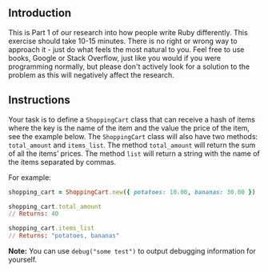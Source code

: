 ## Introduction

This is Part 1 of our research into how people write Ruby differently. This exercise should take 10-15 minutes. There is no right or wrong way to approach it - just do what feels the most natural to you. Feel free to use books, Google or Stack Overflow, just like you would if you were programming normally, but please don't actively look for a solution to the problem as this will negatively affect the research.

## Instructions

Your task is to define a `ShoppingCart` class that can receive a hash of items where the key is the name of the item and the value the price of the item, see the example below. The `ShoppingCart` class will also have two methods: `total_amount` and `items_list`. The method `total_amount` will return the sum of all the items’ prices. The method `list` will return a string with the name of the items separated by commas.

For example:

```ruby
shopping_cart = ShoppingCart.new({ potatoes: 10.00, bananas: 30.00 })

shopping_cart.total_amount
// Returns: 40

shopping_cart.items_list
// Returns: "potatoes, bananas"
```

**Note:** You can use `debug("some test")` to output debugging information for yourself.
